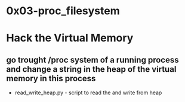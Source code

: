 # 0x03-proc_filesystem

# Hack the Virtual Memory

## go trought /proc system of a running process and change a string  in the heap of the virtual memory in this process

- read_write_heap.py  - script to read the and write from heap
